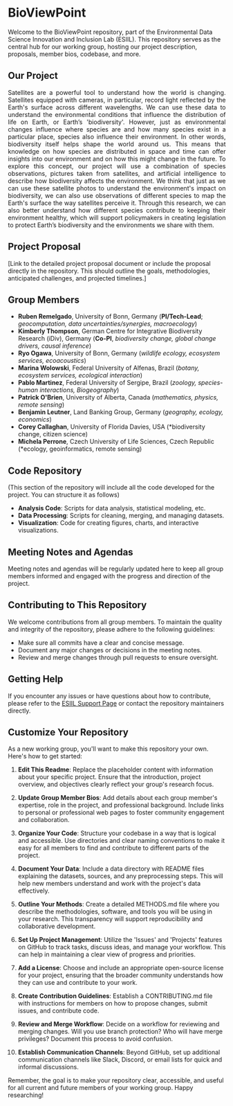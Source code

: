 # BioViewPoint
Welcome to the BioViewPoint repository, part of the Environmental Data Science Innovation and Inclusion Lab (ESIIL). This repository serves as the central hub for our working group, hosting our project description, proposals, member bios, codebase, and more.

## Our Project
<p align="justify">
  Satellites are a powerful tool to understand how the world is changing. Satellites equipped with cameras, in particular, record light reflected by the Earth's surface across different wavelengths. We can use these data to understand the environmental conditions that influence the distribution of life on Earth, or Earth’s 'biodiversity'. However, just as environmental changes influence where species are and how many species exist in a particular place, species also influence their environment. In other words, biodiversity itself helps shape the world around us. This means that knowledge on how species are distributed in space and time can offer insights into our environment and on how this might change in the future. To explore this concept, our project will use a combination of species observations, pictures taken from satellites, and artificial intelligence to describe how biodiversity affects the environment. We think that just as we can use these satellite photos to understand the environment's impact on biodiversity, we can also use observations of different species to map the Earth's surface the way satellites perceive it. Through this research, we can also better understand how different species contribute to keeping their environment healthy, which will support policymakers in creating legislation to protect Earth’s biodiversity and the environments we share with them.
</p>

## Project Proposal
[Link to the detailed project proposal document or include the proposal directly in the repository. This should outline the goals, methodologies, anticipated challenges, and projected timelines.]

## Group Members
- **Ruben Remelgado**, University of Bonn, Germany (**PI/Tech-Lead**; *geocomputation, data uncertainties/synergies, macroecology*) 
- **Kimberly Thompson**, German Centre for Integrative Biodiversity Research (iDiv), Germany (**Co-PI**, *biodiversity change, global change drivers, causal inference*)
- **Ryo Ogawa**, University of Bonn, Germany (*wildlife ecology, ecosystem services,  ecoacoustics*)
- **Marina Wolowski**, Federal University of Alfenas, Brazil	(*botany, ecosystem services, ecological interaction*)
- **Pablo Martinez**, Federal University of Sergipe, Brazil	(*zoology, species-human interactions, Biogeography*)
- **Patrick O'Brien**, University of Alberta, Canada (*mathematics, physics, remote sensing*)
- **Benjamin Leutner**, Land Banking Group, Germany (*geography, ecology, economics*)
- **Corey Callaghan**, University of Florida	Davies, USA (*biodiversity change, citizen science)
- **Michela Perrone**, Czech University of Life Sciences, Czech Republic (*ecology, geoinformatics, remote sensing)

## Code Repository
(This section of the repository will include all the code developed for the project. You can structure it as follows)
- **Analysis Code**: Scripts for data analysis, statistical modeling, etc.
- **Data Processing**: Scripts for cleaning, merging, and managing datasets.
- **Visualization**: Code for creating figures, charts, and interactive visualizations.

## Meeting Notes and Agendas
Meeting notes and agendas will be regularly updated here to keep all group members informed and engaged with the progress and direction of the project.

## Contributing to This Repository
We welcome contributions from all group members. To maintain the quality and integrity of the repository, please adhere to the following guidelines:
- Make sure all commits have a clear and concise message.
- Document any major changes or decisions in the meeting notes.
- Review and merge changes through pull requests to ensure oversight.

## Getting Help
If you encounter any issues or have questions about how to contribute, please refer to the [ESIIL Support Page](https://esiil.org/support) or contact the repository maintainers directly.

## Customize Your Repository
As a new working group, you'll want to make this repository your own. Here's how to get started:

1. **Edit This Readme**: Replace the placeholder content with information about your specific project. Ensure that the introduction, project overview, and objectives clearly reflect your group's research focus.

2. **Update Group Member Bios**: Add details about each group member's expertise, role in the project, and professional background. Include links to personal or professional web pages to foster community engagement and collaboration.

3. **Organize Your Code**: Structure your codebase in a way that is logical and accessible. Use directories and clear naming conventions to make it easy for all members to find and contribute to different parts of the project.

4. **Document Your Data**: Include a data directory with README files explaining the datasets, sources, and any preprocessing steps. This will help new members understand and work with the project's data effectively.

5. **Outline Your Methods**: Create a detailed METHODS.md file where you describe the methodologies, software, and tools you will be using in your research. This transparency will support reproducibility and collaborative development.

6. **Set Up Project Management**: Utilize the 'Issues' and 'Projects' features on GitHub to track tasks, discuss ideas, and manage your workflow. This can help in maintaining a clear view of progress and priorities.

7. **Add a License**: Choose and include an appropriate open-source license for your project, ensuring that the broader community understands how they can use and contribute to your work.

8. **Create Contribution Guidelines**: Establish a CONTRIBUTING.md file with instructions for members on how to propose changes, submit issues, and contribute code.

9. **Review and Merge Workflow**: Decide on a workflow for reviewing and merging changes. Will you use branch protection? Who will have merge privileges? Document this process to avoid confusion.

10. **Establish Communication Channels**: Beyond GitHub, set up additional communication channels like Slack, Discord, or email lists for quick and informal discussions.

Remember, the goal is to make your repository clear, accessible, and useful for all current and future members of your working group. Happy researching!

